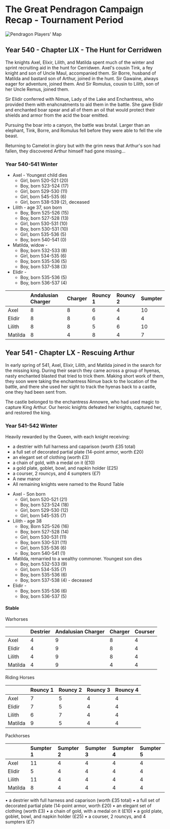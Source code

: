 

# The Great Pendragon Campaign Recap - Tournament Period


![Pendragon Players' Map][image-1]


## Year 540 - Chapter LIX - The Hunt for Cerridwen 
The knights Axel, Elixir, Lilith, and Matilda spent much of the winter and sprint recruiting aid in the hunt for Cerridwen. Axel's cousin Tink, a fey knight and son of  Uncle Maul, accompanied them. Sir Borre, husband of Matilda and bastard son of Arthur, joined in the hunt. Sir Gawaine, always eager for adventure, joined them. And Sir Romulus, cousin to Lilith, son of her Uncle Remus, joined them.

Sir Elidir conferred with Nimue, Lady of the Lake and Enchantress, who provided them with enahcnatments to aid them in the battle. She gave Elidir and enchanted boar spear and all of them an oil that would protect their shields and armor from the acid the boar emitted.

Pursuing the boar into a canyon, the battle was brutal. Larger than an elephant, Tink, Borre, and Romulus fell before they were able to fell the vile beast.

Returning to Camelot in glory but with the grim news that Arthur's son had fallen, they discovered Arthur himself had gone missing...

### Year 540-541 Winter 

* Axel - Youngest child dies
	* Girl, born 520-521 (20)
	* Boy, born 523-524 (17) 
	* Girl, born 529-530 (11)
	* Girl, born 545-535 (6) 
	* Girl, born 538-539 (2), deceased
* Lilith - age 37, son born
	* Boy, Born 525-526 (15)
	* Boy, born 527-528 (13) 
	* Girl, born 530-531 (10) 
	* Boy, born 530-531 (10) 
	* Girl, born 535-536 (5)
	* Boy, born 540-541 (0)
* Matilda, widow -
	* Boy, born 532-533 (8)
	* Girl, born 534-535 (6)
	* Boy, born 535-536 (5)
	* Boy, born 537-538 (3)
* Elidir -
	* Boy, born 535-536 (5)
	* Boy, born 536-537 (4)

||Andalusian Charger | Charger |Rouncy 1 | Rouncy 2  | Sumpter|
|:--|:--|:--|:--|:--|:--|
| Axel     | 8| 8| 6| 4|10|
| Elidir   | 8| 8| 6| 4| 4|
| Lilith   | 8| 8| 5| 6|10|
| Matilda | 8|4|8|4|7|


## Year 541 - Chapter LX - Rescuing Arthur
In early spring of 541, Axel, Elixir, Lilith, and Matilda joined in the search for the missing king. During their search they came across a group of hyenas, nasty enchanted blasted that tried to trick them. Making short work of them, they soon were taking the enchantress Nimue back to the location of the battle, and there she used her sight to track the hyenas back to a castle, one they had been sent from.

The castle belonged to the enchantress Annowre, who had used magic to capture King Arthur. Our heroic knights defeated her knights, captured her, and restored the king. 

### Year 541-542 Winter 
Heavily rewarded by the Queen, with each knight receiving:
- a destrier with full harness and caparison
(worth £35 total)
- a full set of decorated partial plate (14-point
armor, worth £20)
- an elegant set of clothing (worth £3)
- a chain of gold, with a medal on it (£10)
- a gold plate, goblet, bowl, and napkin holder (£25)
- a courser, 2 rouncys, and 4 sumpters (£7)
- A new manor
- All remaining knights were named to the Round Table

* Axel - Son born
	* Girl, born 520-521 (21)
	* Boy, born 523-524 (18) 
	* Girl, born 529-530 (12)
	* Girl, born 545-535 (7) 
* Lilith - age 38
	* Boy, Born 525-526 (16)
	* Boy, born 527-528 (14) 
	* Girl, born 530-531 (11) 
	* Boy, born 530-531 (11) 
	* Girl, born 535-536 (6)
	* Boy, born 540-541 (1)
* Matilda, remarried to a wealthy commoner. Youngest son dies
	* Boy, born 532-533 (9)
	* Girl, born 534-535 (7)
	* Boy, born 535-536 (6)
	* Boy, born 537-538 (4) - deceased
* Elidir -
	* Boy, born 535-536 (6)
	* Boy, born 536-537 (5)

#### Stable
Warhorses

|| Destrier |Andalusian Charger | Charger |Courser |
|:--|:--|:--|:--|:--|
| Axel     | 4| 9| 8| 4|
| Elidir   | 4| 9| 8| 4| 
| Lilith   | 4| 9| 8| 4| 
| Matilda  | 4| 9| 4|4|

Riding Horses

|| Rouncy 1 |Rouncy 2 | Rouncy 3 |Rouncy 4 |
|:--|:--|:--|:--|:--|
| Axel     | 7| 5| 4| 4|
| Elidir   | 7| 5| 4| 4| 
| Lilith   | 6| 7| 4| 4| 
| Matilda  | 9| 5| 4|4|

Packhorses

||Sumpter 1 | Sumpter 2 |Sumpter 3 | Sumpter 4  | Sumpter 5|
|:--|:--|:--|:--|:--|:--|
| Axel     | 11| 4|4|4|4|
| Elidir   | 5| 4|4|4|4|
| Lilith   | 11|4|4|4|4|
| Matilda | 8|4|4|4|4|


• a destrier with full harness and caparison
(worth £35 total)
• a full set of decorated partial plate (14-point
armor, worth £20)
• an elegant set of clothing (worth £3)
• a chain of gold, with a medal on it (£10)
• a gold plate, goblet, bowl, and napkin holder (£25)
• a courser, 2 rouncys, and 4 sumpters (£7)


[image-1]:	./maps/pendragon_player.png

